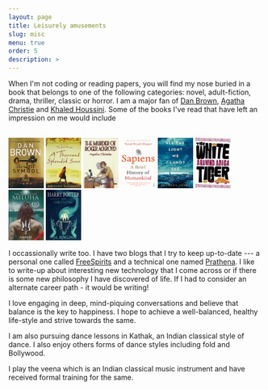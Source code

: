 ```yaml
---
layout: page
title: Leisurely amusements
slug: misc
menu: true
order: 5
description: >
---
```


  When I'm not coding or reading papers, you will find my nose buried in a book that belongs to one of the following categories: novel, adult-fiction, drama, thriller, classic or horror. I am a major fan of [Dan Brown](http://danbrown.com/), [Agatha Christie](https://www.agathachristie.com/) and [Khaled Houssini](https://khaledhosseini.com/). Some of the books I've read that have left an impression on me would include 

<br>
<img src="/assets/img/lost-symbol.jpg" height = "100" width="70"/>  <img src="/assets/img/suns.jpg" height = "100" width="70"/>    <img src="/assets/img/murder.jpg" height = "100" width="70"/>   <img src="/assets/img/sapiens.png" height = "100" width = "70"/>    <img src="/assets/img/light.jpeg" height = "100" width = "70"/> <img src="/assets/img/white-tiger.jpeg" height = "100" width = "70"/> <img src="/assets/img/meluha.jpg" height = "100" width = "70"/>  <img src="/assets/img/hp.jpeg" height = "100" width = "70"/>
<br>

  I occassionally write too. I have two blogs that I try to keep up-to-date --- a personal one called [FreeSpirits](https://96pratheek.wordpress.com/) and a technical one named [Prathena](https://medium.com/prathena). I like to write-up about interesting new technology that I come across or if there is some new philosophy I have discovered of life. If I had to consider an alternate career path - it would be writing! 

  I love engaging in deep, mind-piquing conversations and believe that balance is the key to happiness. I hope to achieve a well-balanced, healthy life-style and strive towards the same. 

  I am also pursuing dance lessons in Kathak, an Indian classical style of dance. I also enjoy others forms of dance styles including fold and Bollywood.

  I play the veena which is an Indian classical music instrument and have received formal training for the same.

